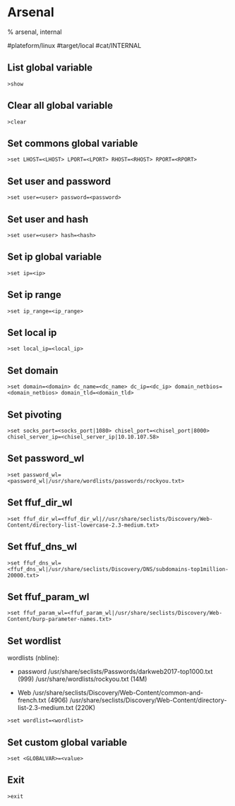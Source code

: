 # Arsenal

% arsenal, internal

#plateform/linux #target/local #cat/INTERNAL 

## List global variable
```
>show
```

## Clear all global variable
```
>clear
```

## Set commons global variable
```
>set LHOST=<LHOST> LPORT=<LPORT> RHOST=<RHOST> RPORT=<RPORT>
```

## Set user and password
```
>set user=<user> password=<password>
```

## Set user and hash
```
>set user=<user> hash=<hash>
```

## Set ip global variable
```
>set ip=<ip>
```

## Set ip range
```
>set ip_range=<ip_range>
```

## Set local ip 
```
>set local_ip=<local_ip>
```

## Set domain 
```
>set domain=<domain> dc_name=<dc_name> dc_ip=<dc_ip> domain_netbios=<domain_netbios> domain_tld=<domain_tld>
```

## Set pivoting 
```
>set socks_port=<socks_port|1080> chisel_port=<chisel_port|8000> chisel_server_ip=<chisel_server_ip|10.10.107.58> 
```

## Set password_wl 
```
>set password_wl=<password_wl|/usr/share/wordlists/passwords/rockyou.txt>
```

## Set ffuf_dir_wl 
```
>set ffuf_dir_wl=<ffuf_dir_wl|//usr/share/seclists/Discovery/Web-Content/directory-list-lowercase-2.3-medium.txt>
```

## Set ffuf_dns_wl 
```
>set ffuf_dns_wl=<ffuf_dns_wl|/usr/share/seclists/Discovery/DNS/subdomains-top1million-20000.txt>
```

## Set ffuf_param_wl 
```
>set ffuf_param_wl=<ffuf_param_wl|/usr/share/seclists/Discovery/Web-Content/burp-parameter-names.txt>
```


## Set wordlist
wordlists (nbline): 
- password
/usr/share/seclists/Passwords/darkweb2017-top1000.txt (999)
/usr/share/wordlists/rockyou.txt (14M)

- Web
/usr/share/seclists/Discovery/Web-Content/common-and-french.txt (4906)
/usr/share/seclists/Discovery/Web-Content/directory-list-2.3-medium.txt (220K)

```
>set wordlist=<wordlist>
```
## Set custom global variable
```
>set <GLOBALVAR>=<value>
```

## Exit
```
>exit
```

